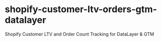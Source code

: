 # shopify-customer-ltv-orders-gtm-datalayer
Shopify Customer LTV and Order Count Tracking for DataLayer &amp; GTM

